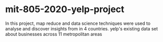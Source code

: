 # mit-805-2020-yelp-project
In this project, map reduce and data science techniques were used to analyse and discover insights from in 4 countries. yelp's existing data set about businesses across 11 metropolitan areas 
